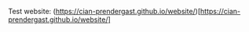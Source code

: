 Test website: (https://cian-prendergast.github.io/website/)[https://cian-prendergast.github.io/website/]
